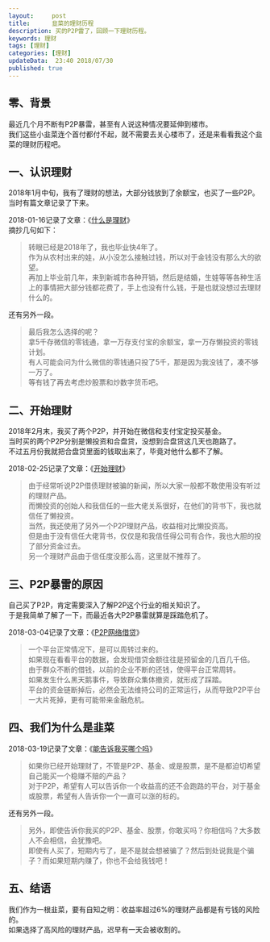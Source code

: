```yaml
---   
layout:     post  
title:      韭菜的理财历程
description: 买的P2P雷了，回顾一下理财历程。      
keywords: 理财 
tags: [理财]  
categories: [理财]  
updateData:  23:40 2018/07/30   
published: true   
---  
```



## 零、背景

最近几个月不断有P2P暴雷，甚至有人说这种情况要延伸到楼市。  
我们这些小韭菜连个首付都付不起，就不需要去关心楼市了，还是来看看我这个韭菜的理财历程吧。  


## 一、认识理财

2018年1月中旬，我有了理财的想法，大部分钱放到了余额宝，也买了一些P2P。    
当时有篇文章记录了下来。    


2018-01-16记录了文章：《[什么是理财](https://mp.weixin.qq.com/s/jghH-D6CC_mGEFkkNnvC3A)》  
摘抄几句如下：  


> 转眼已经是2018年了，我也毕业快4年了。  
> 作为从农村出来的娃，从小没怎么接触过钱，所以对于金钱没有那么大的欲望。  
> 再加上毕业前几年，来到新城市各种开销，然后是结婚，生娃等等各种生活上的事情把大部分钱都花费了，手上也没有什么钱，于是也就没想过去理财什么的。  


还有另外一段。  


> 最后我怎么选择的呢？  
> 拿5千存微信的零钱通，拿一万存支付宝的余额宝，拿一万存懒投资的零钱计划。  
> 有人可能会问为什么微信的零钱通只投了5千，那是因为我没钱了，凑不够一万了。   
> 等有钱了再去考虑炒股票和炒数字货币吧。  


## 二、开始理财  

2018年2月末，我买了两个P2P，并开始在微信和支付宝定投买基金。  
当时买的两个P2P分别是懒投资和合盘贷，没想到合盘贷这几天也跑路了。  
不过五月份我就把合盘贷里面的钱取出来了，毕竟对他什么都不了解。    


2018-02-25记录了文章：《[开始理财](https://mp.weixin.qq.com/s/1ZHyd_FAOsqTbAJqWgntLg)》   


> 由于经常听说P2P借债理财被骗的新闻，所以大家一般都不敢使用没有听过的理财产品。  
> 而懒投资的创始人和我信任的一些大佬关系很好，在他们的背书下，我也就信任了懒投资。  
> 当然，我还使用了另外一个P2P理财产品，收益相对比懒投资高。  
> 但是由于没有信任大佬背书，仅仅是和我信任得公司有合作，我也大胆的投了部分资金过去。  
> 另一个理财产品由于信任度没那么高，这里就不推荐了。  



## 三、P2P暴雷的原因  

自己买了P2P，肯定需要深入了解P2P这个行业的相关知识了。    
于是我简单了解了一下，而最近各大P2P暴雷就算是踩踏危机了。    


2018-03-04记录了文章：《[P2P网络借贷](https://mp.weixin.qq.com/s/e0Pm_-9KoLjF6LjQ3P22FA)》   


> 一个平台正常情况下，是可以周转过来的。  
> 如果现在看看平台的数据，会发现借贷金额往往是预留金的几百几千倍。  
> 由于群众不断的借钱，以前的企业不断的还钱，使得平台正常周转。  
> 如果发生什么黑天鹅事件，导致群众集体撤资，就形成了踩踏。  
> 平台的资金链断掉后，必然会无法维持公司的正常运行，从而导致P2P平台一大片死掉，更有可能带来金融危机。  


## 四、我们为什么是韭菜


2018-03-19记录了文章：《[能告诉我买哪个吗](https://mp.weixin.qq.com/s/TswyqhtGyxFLa_SFEy_-cw)》   


> 如果你已经开始理财了，不管是P2P、基金、或是股票，是不是都迫切希望自己能买一个稳赚不赔的产品？  
> 对于P2P，希望有人可以告诉你一个收益高的还不会跑路的平台，对于基金或股票，希望有人告诉你一个一直可以涨的标的。  

还有另外一段。   


> 另外，即使告诉你我买的P2P、基金、股票，你敢买吗？你相信吗？大多数人不会相信，会犹豫吧。  
> 即使有人买了，短期内亏了，是不是就会想被骗了？然后到处说我是个骗子？而如果短期内赚了，你也不会给我钱吧！  



## 五、结语

我们作为一根韭菜，要有自知之明：收益率超过6%的理财产品都是有亏钱的风险的。  
如果选择了高风险的理财产品，迟早有一天会被收割的。  



